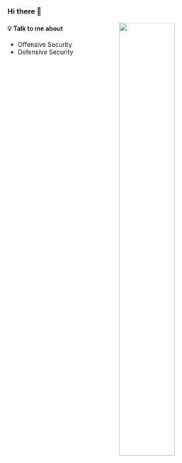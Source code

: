 
### Hi there 👋

<img width="50%" align="right" src="https://github-readme-stats.vercel.app/api?username=mnsse&show_icons=true&hide_border=true" />

#### 💡 Talk to me about
- Offensive Security
- Defensive Security

